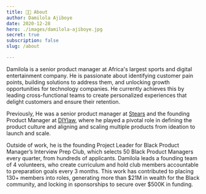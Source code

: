 ```yaml
---
title: 👋🏾 About
author: Damilola Ajiboye
date: 2020-12-28
hero: ./images/damilola-ajiboye.jpg
secret: true
subscription: false
slug: /about

---
```


Damilola is a senior product manager at Africa's largest sports and digital entertainment company. He is passionate about identifying customer pain points, building solutions to address them, and unlocking growth opportunities for technology companies. He currently achieves this by leading cross-functional teams to create personalized experiences that delight customers and ensure their retention. 

Previously, He was a senior product manager at [Stears](https://stears.co) and the founding Product Manager at [DIYlaw](https://diylaw.ng), where he played a pivotal role in defining the product culture and aligning and scaling multiple products from ideation to launch and scale. 

Outside of work, he is the founding Project Leader for Black Product Manager’s Interview Prep Club, which selects 50 Black Product Managers every quarter, from hundreds of applicants. Damilola leads a founding team of 4 volunteers, who create curriculum and hold club members accountable to preparation goals every 3 months. This work has contributed to placing 130+ members into roles, generating more than $21M in wealth for the Black community, and locking in sponsorships to secure over $500K in funding.


<!-- Hi, my name is Damilola Ajiboye. I am a Product Manager that is passionate about leveraging technology to solve people's problems. So, you won't be surprised if I tell you that I enjoy listening to people talk to me about their problems, then understanding the problems and brainstorming how technology can be leveraged to solve them.

hero: ./images/damilola-ajiboye.jpg

Prior to product management, I have worked in Digital Marketing, Web Design, Web Development, User Interface Design, and Sales where I've helped businesses of various sizes and across different industries to provide amazing experiences to their users and also drive growth. 

I am passionate about the startup and tech ecosystem and enjoy volunteering in building communities that are reducing the barrier to entry to tech. I currently volunteer with the [Black Product Managers Network](https://www.blackproductmanagers.com/) and [Web3 PMs](https://web3pms.substack.com/) where we help passionate individuals get into Product Management and help existing Product Managers level-up their PM journey by creating enabling infrastructures that supercharges their career journey. 

In the past, I've volunteered with [Visible Hands Venture Capital](https://www.visiblehands.vc/) as Product Evaluator for the [Visible Hand Fellowship](https://www.visiblehands.vc/fellowship) selection process.


🚀 Lately, I've developed much interest in the Developer Tooling and Experience space. I'm especially fascinated by how these amazing products help technical teams become more productive and help them focus on building user-centric products. 

I am also passionate about Decentralized Finance (DeFi), Web3, NFT, Play to earn (P2E) gaming and their potential to drive economic opportunities and financial inclusion for emerging markets.


🏠: I'm based in Lagos, Nigeria 🇳🇬.
<br/>

👋🏾: [Say Hello](https://www.damilolaa.xyz/authors/damilola-ajiboye)


<hr/>

<!-- Hi, my name is Damilola Ajiboye. I’m a Product Manager passionate about building user-centric products.

Before Product Management, I’ve been a web designer, a developer (front-end) and a digital marketer. The experiences gotten from these roles have been worthwhile in propelling me to be a better PM. 

😎 Off-work, I enjoy working on various projects (_the ones that require me to code, so that I don’t have to learn HTML from scratch again_), reading startup and fundraising news, listening to tech and startup podcast, and playing FIFA 🎮

🎯 I’m Interested in Finance and Investment, Artificial intelligence, and Community building.

🏠 Based in Lagos, Nigeria 🇳🇬. -->

